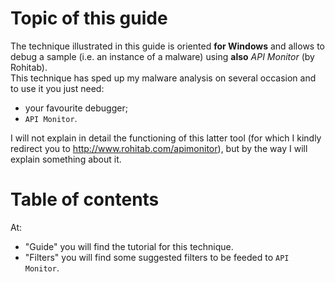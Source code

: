 # Topic of this guide
The technique illustrated in this guide is oriented **for Windows** and allows to debug a sample (i.e. an instance of a malware) using **also** _API Monitor_ (by Rohitab).  
This technique has sped up my malware analysis on several occasion and to use it you just need:
- your favourite debugger;
- `API Monitor`.

I will not explain in detail the functioning of this latter tool (for which I kindly redirect you to <http://www.rohitab.com/apimonitor>), but by the way I will explain something about it.

# Table of contents
At:
- "Guide" you will find the tutorial for this technique.
- "Filters" you will find some suggested filters to be feeded to `API Monitor`.
